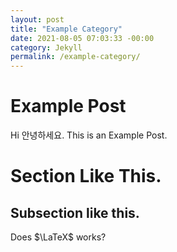 ```yaml
---
layout: post
title: "Example Category"
date: 2021-08-05 07:03:33 -00:00
category: Jekyll
permalink: /example-category/
---
```

<h1>Example Post</h1>
Hi 안녕하세요. This is an Example Post. 

Section Like This. 
===========
## Subsection like this. 

Does $\LaTeX$ works?
